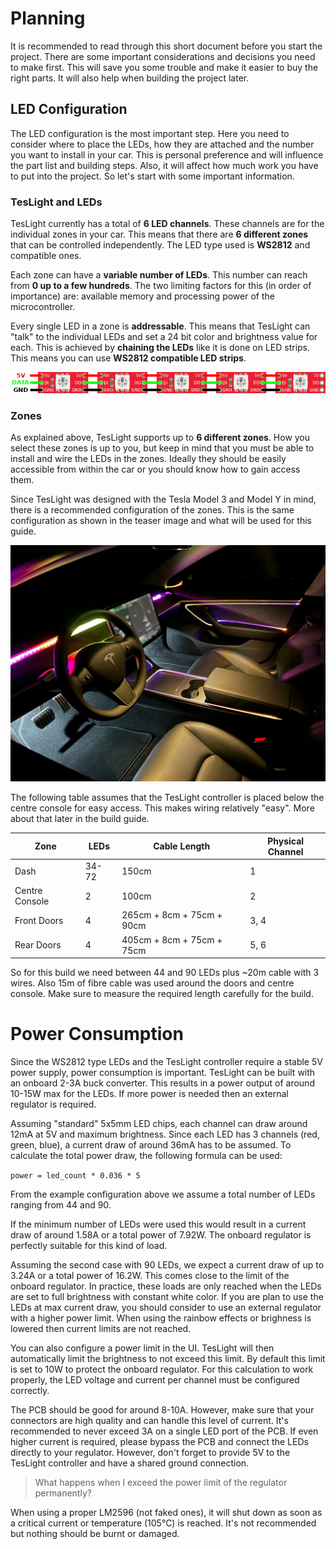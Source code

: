 # Planning

It is recommended to read through this short document before you start the project.
There are some important considerations and decisions you need to make first.
This will save you some trouble and make it easier to buy the right parts.
It will also help when building the project later.

## LED Configuration

The LED configuration is the most important step.
Here you need to consider where to place the LEDs, how they are attached and the number you want to install in your car.
This is personal preference and will influence the part list and building steps.
Also, it will affect how much work you have to put into the project.
So let's start with some important information.

### TesLight and LEDs

TesLight currently has a total of **6 LED channels**.
These channels are for the individual zones in your car.
This means that there are **6 different zones** that can be controlled independently.
The LED type used is **WS2812** and compatible ones.

Each zone can have a **variable number of LEDs**.
This number can reach from **0 up to a few hundreds**.
The two limiting factors for this (in order of importance) are: available memory and processing power of the microcontroller.

Every single LED in a zone is **addressable**.
This means that TesLight can "talk" to the individual LEDs and set a 24 bit color and brightness value for each.
This is achieved by **chaining the LEDs** like it is done on LED strips.
This means you can use **WS2812 compatible LED strips**.

![LED Chain](media/planning/led-chain.png)

### Zones

As explained above, TesLight supports up to **6 different zones**.
How you select these zones is up to you, but keep in mind that you must be able to install and wire the LEDs in the zones.
Ideally they should be easily accessible from within the car or you should know how to gain access them.

Since TesLight was designed with the Tesla Model 3 and Model Y in mind, there is a recommended configuration of the zones.
This is the same configuration as shown in the teaser image and what will be used for this guide.

![Teaser 1](media/teaser/teaser_1.jpeg)

The following table assumes that the TesLight controller is placed below the centre console for easy access.
This makes wiring relatively "easy".
More about that later in the build guide.

| Zone           | LEDs  | Cable Length              | Physical Channel |
| -------------- | ----- | ------------------------- | ---------------- |
| Dash           | 34-72 | 150cm                     | 1                |
| Centre Console | 2     | 100cm                     | 2                |
| Front Doors    | 4     | 265cm + 8cm + 75cm + 90cm | 3, 4             |
| Rear Doors     | 4     | 405cm + 8cm + 75cm + 75cm | 5, 6             |

So for this build we need between 44 and 90 LEDs plus ~20m cable with 3 wires.
Also 15m of fibre cable was used around the doors and centre console.
Make sure to measure the required length carefully for the build.

# Power Consumption

Since the WS2812 type LEDs and the TesLight controller require a stable 5V power supply, power consumption is important.
TesLight can be built with an onboard 2-3A buck converter.
This results in a power output of around 10-15W max for the LEDs.
If more power is needed then an external regulator is required.

Assuming "standard" 5x5mm LED chips, each channel can draw around 12mA at 5V and maximum brightness.
Since each LED has 3 channels (red, green, blue), a current draw of around 36mA has to be assumed.
To calculate the total power draw, the following formula can be used:

`power = led_count * 0.036 * 5`

From the example configuration above we assume a total number of LEDs ranging from 44 and 90.

If the minimum number of LEDs were used this would result in a current draw of around 1.58A or a total power of 7.92W.
The onboard regulator is perfectly suitable for this kind of load.

Assuming the second case with 90 LEDs, we expect a current draw of up to 3.24A or a total power of 16.2W.
This comes close to the limit of the onboard regulator.
In practice, these loads are only reached when the LEDs are set to full brightness with constant white color.
If you are plan to use the LEDs at max current draw, you should consider to use an external regulator with a higher power limit.
When using the rainbow effects or brighness is lowered then current limits are not reached.

You can also configure a power limit in the UI.
TesLight will then automatically limit the brightness to not exceed this limit.
By default this limit is set to 10W to protect the onboard regulator.
For this calculation to work properly, the LED voltage and current per channel must be configured correctly.

The PCB should be good for around 8-10A.
However, make sure that your connectors are high quality and can handle this level of current.
It's recommended to never exceed 3A on a single LED port of the PCB.
If even higher current is required, please bypass the PCB and connect the LEDs directly to your regulator.
However, don't forget to provide 5V to the TesLight controller and have a shared ground connection.

> What happens when I exceed the power limit of the regulator permanently?

When using a proper LM2596 (not faked ones), it will shut down as soon as a critical current or temperature (105°C) is reached.
It's not recommended but nothing should be burnt or damaged.
